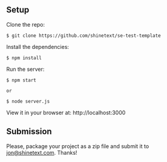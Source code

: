 ## Setup
Clone the repo:
```
$ git clone https://github.com/shinetext/se-test-template
```

Install the dependencies:
```
$ npm install
```

Run the server:
```
$ npm start

or

$ node server.js
```

View it in your browser at: http://localhost:3000

## Submission
Please, package your project as a zip file and submit it to jon@shinetext.com. Thanks!